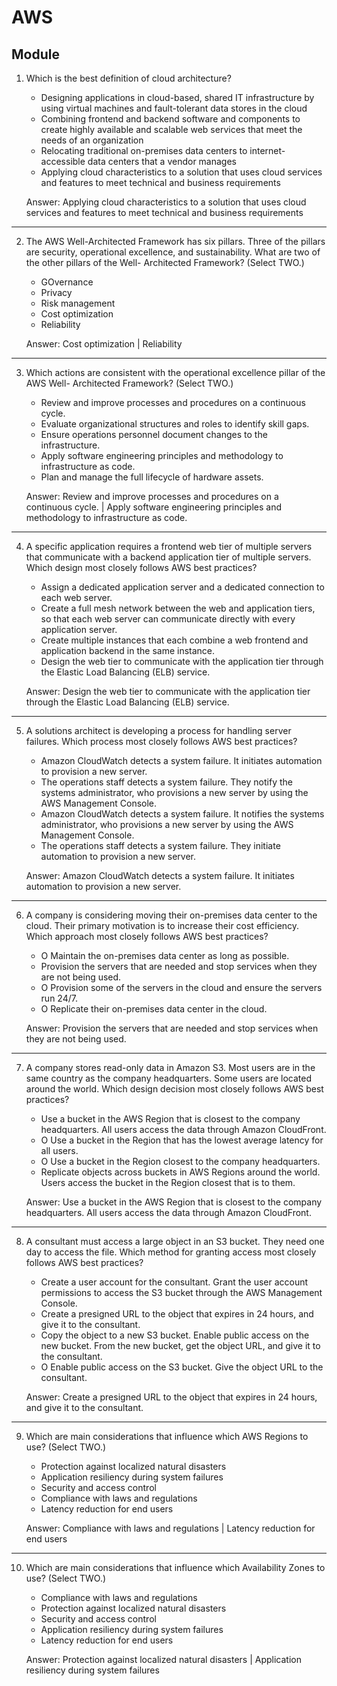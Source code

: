 # AWS
## Module 

1. Which is the best definition of cloud architecture?
	* Designing applications in cloud-based, shared IT infrastructure by using virtual
		machines and fault-tolerant data stores in the cloud
	* Combining frontend and backend software and components to create highly
		available and scalable web services that meet the needs of an organization
	* Relocating traditional on-premises data centers to internet-accessible data centers
		that a vendor manages
	* Applying cloud characteristics to a solution that uses cloud services and features to
		meet technical and business requirements

	Answer: Applying cloud characteristics to a solution that uses cloud services and features to meet technical and business requirements
---
2. The AWS Well-Architected Framework has six pillars. Three of the pillars are security,
operational excellence, and sustainability. What are two of the other pillars of the Well-
Architected Framework? (Select TWO.)
	* GOvernance
	* Privacy
	* Risk management
	* Cost optimization
	* Reliability

	Answer: Cost optimization | Reliability
---
3. Which actions are consistent with the operational excellence pillar of the AWS Well-
Architected Framework? (Select TWO.)
	* Review and improve processes and procedures on a continuous cycle.
	* Evaluate organizational structures and roles to identify skill gaps.
	* Ensure operations personnel document changes to the infrastructure.
	* Apply software engineering principles and methodology to infrastructure as code.
	* Plan and manage the full lifecycle of hardware assets.

	Answer: Review and improve processes and procedures on a continuous cycle. | Apply software engineering principles and methodology to infrastructure as code.
---
4. A specific application requires a frontend web tier of multiple servers that communicate
with a backend application tier of multiple servers. Which design most closely follows
AWS best practices?
	* Assign a dedicated application server and a dedicated connection to each web
		server.
	* Create a full mesh network between the web and application tiers, so that each web
		server can communicate directly with every application server.
	* Create multiple instances that each combine a web frontend and application
		backend in the same instance.
	* Design the web tier to communicate with the application tier through the Elastic
		Load Balancing (ELB) service.

	Answer: Design the web tier to communicate with the application tier through the Elastic Load Balancing (ELB) service.
---
5. A solutions architect is developing a process for handling server failures. Which process
most closely follows AWS best practices?
	* Amazon CloudWatch detects a system failure. It initiates automation to provision a
		new server.
	* The operations staff detects a system failure. They notify the systems administrator,
		who provisions a new server by using the AWS Management Console.
	* Amazon CloudWatch detects a system failure. It notifies the systems administrator,
		who provisions a new server by using the AWS Management Console.
	* The operations staff detects a system failure. They initiate automation to provision a
		new server.

	Answer: Amazon CloudWatch detects a system failure. It initiates automation to provision a new server.
---
6. A company is considering moving their on-premises data center to the cloud. Their
primary motivation is to increase their cost efficiency. Which approach most closely
follows AWS best practices?
	* O Maintain the on-premises data center as long as possible.
	* Provision the servers that are needed and stop services when they are not being
		used.
	* O Provision some of the servers in the cloud and ensure the servers run 24/7.
	* O Replicate their on-premises data center in the cloud.

	Answer: Provision the servers that are needed and stop services when they are not being used.
---
7. A company stores read-only data in Amazon S3. Most users are in the same country as
the company headquarters. Some users are located around the world. Which design
decision most closely follows AWS best practices?
	* Use a bucket in the AWS Region that is closest to the company headquarters. All
		users access the data through Amazon CloudFront.
	* O Use a bucket in the Region that has the lowest average latency for all users.
	* O Use a bucket in the Region closest to the company headquarters.
	* Replicate objects across buckets in AWS Regions around the world. Users access the
		bucket in the Region closest that is to them.

	Answer: Use a bucket in the AWS Region that is closest to the company headquarters. All users access the data through Amazon CloudFront.
---
8. A consultant must access a large object in an S3 bucket. They need one day to access the
file. Which method for granting access most closely follows AWS best practices?
	* Create a user account for the consultant. Grant the user account permissions to
		access the S3 bucket through the AWS Management Console.
	* Create a presigned URL to the object that expires in 24 hours, and give it to the
		consultant.
	* Copy the object to a new S3 bucket. Enable public access on the new bucket. From
		the new bucket, get the object URL, and give it to the consultant.
	* O Enable public access on the S3 bucket. Give the object URL to the consultant.

	Answer: Create a presigned URL to the object that expires in 24 hours, and give it to the consultant.
---
9. Which are main considerations that influence which AWS Regions to use? (Select TWO.)
	* Protection against localized natural disasters
	* Application resiliency during system failures
	* Security and access control
	* Compliance with laws and regulations
	* Latency reduction for end users

	Answer: Compliance with laws and regulations | Latency reduction for end users
---
10. Which are main considerations that influence which Availability Zones to use? (Select
TWO.)
	* Compliance with laws and regulations
	* Protection against localized natural disasters
	* Security and access control
	* Application resiliency during system failures
	* Latency reduction for end users

	Answer: Protection against localized natural disasters | Application resiliency during system failures

